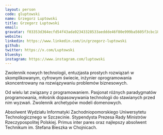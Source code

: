 ```yaml
---
layout: person
code: gluptowski
name: Grzegorz Luptowski
title: Grzegorz Luptowski
email:
gravatar: f03353d364ecfd54f43ada92343328533aeddde46f80e999ba5605f3cbc18061
website: 
linkedin: https://www.linkedin.com/in/grzegorz-luptowski
github: 
twitter: https://x.com/Luptowski
bluesky: 
instagram: https://www.instagram.com/luptowski
---
```


Zwolennik nowych technologii, entuzjasta prostych rozwiązań w skomplikowanym, cyfrowym świecie, inżynier oprogramowania skoncentrowany na rozwiązywaniu problemów biznesowych.

Od wielu lat związany z programowaniem. Pasjonat różnych paradygmatów programowania, miłośnik dopasowywania technologii do stawianych przed nim wyzwań. Zwolennik archetypów modeli domenowych.

Absolwent Wydziału Informatyki Zachodniopomorskiego Uniwersytetu Technologicznego w Szczecinie. Stypendysta Prezesa Rady Ministrów Rzeczypospolitej Polskiej. Primus inter pares oraz najlepszy absolwent Technikum im. Stefana Bieszka w Chojnicach.
